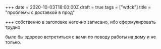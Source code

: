 +++
date = 2020-10-03T18:00:00Z
draft = true
tags = ["wtfck"]
title = "проблемы с доставкой в прод"

+++
собственно в заголовке неточно записано, ибо сформулировать трудно 

было бы здорово встретиться с вами по поводу работы на дому и не только.